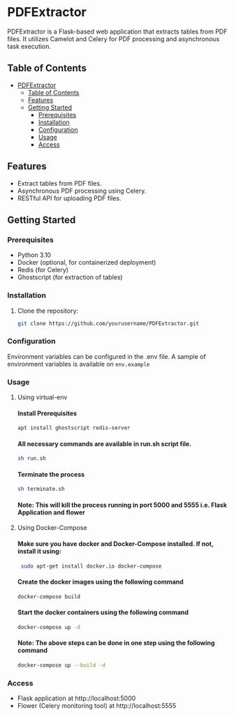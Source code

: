# PDFExtractor

PDFExtractor is a Flask-based web application that extracts tables from PDF files. It utilizes Camelot and Celery for PDF processing and asynchronous task execution.

## Table of Contents
- [PDFExtractor](#pdfextractor)
  - [Table of Contents](#table-of-contents)
  - [Features](#features)
  - [Getting Started](#getting-started)
    - [Prerequisites](#prerequisites)
    - [Installation](#installation)
    - [Configuration](#configuration)
    - [Usage](#usage)
    - [Access](#access)

## Features

- Extract tables from PDF files.
- Asynchronous PDF processing using Celery.
- RESTful API for uploading PDF files.

## Getting Started

### Prerequisites

- Python 3.10
- Docker (optional, for containerized deployment)
- Redis (for Celery)
- Ghostscript (for extraction of tables)

### Installation

1. Clone the repository:

   ```bash
   git clone https://github.com/yourusername/PDFExtractor.git
   ```

### Configuration
Environment variables can be configured in the .env file. A sample of environment variables is available on `env.example`

### Usage

   1. Using virtual-env
       #### Install Prerequisites
       ```bash 
       apt install ghostscript redis-server
       ```
       
       #### All necessary commands are available in run.sh script file.
       ```bash
       sh run.sh
       ```    

       #### Terminate the process
       ```bash 
       sh terminate.sh
       ```
       #### Note: This will kill the process running in port 5000 and 5555 i.e. Flask Application and flower

   2. Using Docker-Compose
      #### Make sure you have docker and Docker-Compose installed. If not, install it using:
      ```bash
       sudo apt-get install docker.io docker-compose
       ```

       #### Create the docker images using the following command
       ```bash
       docker-compose build
       ```
       #### Start the docker containers using the following command
       ```bash
       docker-compose up -d
       ```

       #### Note: The above steps can be done in one step using the following command
       ```bash
       docker-compose up --build -d
       ```

### Access
   - Flask application at http://localhost:5000
   - Flower (Celery monitoring tool) at http://localhost:5555

